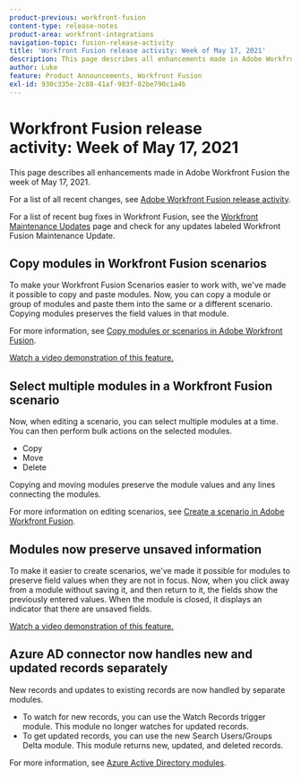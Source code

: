 ```yaml
---
product-previous: workfront-fusion
content-type: release-notes
product-area: workfront-integrations
navigation-topic: fusion-release-activity
title: 'Workfront Fusion release activity: Week of May 17, 2021'
description: This page describes all enhancements made in Adobe Workfront Fusion the week of May 17, 2021.
author: Luke
feature: Product Announcements, Workfront Fusion
exl-id: 930c335e-2c88-41af-983f-82be790c1a4b
---
```

# Workfront Fusion release activity:&nbsp;Week of May 17, 2021

This page describes all enhancements made in Adobe Workfront Fusion the week of May 17, 2021.

For a list of all recent changes, see [Adobe Workfront Fusion release activity](../../../product-announcements/product-releases/fusion-release-activity/fusion-release-activity.md).

For a list of recent bug fixes in Workfront Fusion, see the [Workfront Maintenance Updates](https://one.workfront.com/s/article/Workfront-Maintenance-Updates-1882317350) page and check for any updates labeled Workfront Fusion Maintenance Update.

## Copy modules in Workfront Fusion scenarios

To make your Workfront Fusion Scenarios easier to work with, we've made it possible to copy and paste modules. Now, you can copy a module or group of modules and paste them into the same or a different scenario. Copying modules preserves the field values in that module.

For more information, see [Copy modules or scenarios in Adobe Workfront Fusion](../../../workfront-fusion/scenarios/copy-modules-or-scenarios.md).

[Watch a video demonstration of this feature.](https://vimeo.com/551492029/711caab03b)

## Select multiple modules in a Workfront Fusion scenario

Now, when editing a scenario, you can select multiple modules at a time. You can then perform bulk actions on the selected modules.

* Copy
* Move
* Delete

Copying and moving modules preserve the module values and any lines connecting the modules.

For more information on editing scenarios, see [Create a scenario in Adobe Workfront Fusion](../../../workfront-fusion/scenarios/create-a-scenario.md).

## Modules now preserve unsaved information

To make it easier to create scenarios, we've made it possible for modules to preserve field values when they are not in focus. Now, when you click away from a module without saving it, and then return to it, the fields show the previously entered values. When the module is closed, it displays an indicator that there are unsaved fields.

[Watch a video demonstration of this feature.](https://vimeo.com/551494114/426ca80e2d)

## Azure AD connector now handles new and updated records separately

New records and updates to existing records are now handled by separate modules.

* To watch for new records, you can use the Watch Records trigger module. This module no longer watches for updated records.
* To get updated records, you can use the new Search Users/Groups Delta module. This module returns new, updated, and deleted records.

For more information, see [Azure Active Directory modules](../../../workfront-fusion/apps-and-their-modules/azure-ad-modules.md).
